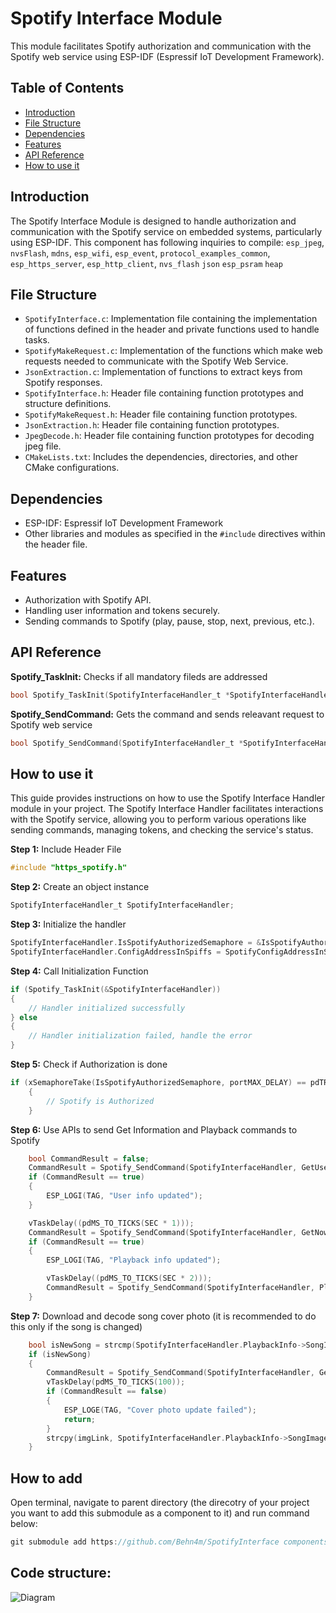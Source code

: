 # Spotify Interface Module

This module facilitates Spotify authorization and communication with the Spotify web service using ESP-IDF (Espressif IoT Development Framework).

## Table of Contents

- [Introduction](#introduction)
- [File Structure](#file-structure)
- [Dependencies](#dependencies)
- [Features](#features)
- [API Reference](#api-reference)
- [How to use it](#how-to-use-it)

## Introduction

The Spotify Interface Module is designed to handle authorization and communication with the Spotify service on embedded systems, particularly using ESP-IDF.
This component has following inquiries to compile: `esp_jpeg`, `nvsFlash`, `mdns`, `esp_wifi`, `esp_event`, `protocol_examples_common`, `esp_https_server`, `esp_http_client`, `nvs_flash` `json` `esp_psram` `heap`

## File Structure

- `SpotifyInterface.c`: Implementation file containing the implementation of functions defined in the header and private functions used to handle tasks.
- `SpotifyMakeRequest.c`: Implementation of the functions which make web requests needed to communicate with the Spotify Web Service.
- `JsonExtraction.c`: Implementation of functions to extract keys from Spotify responses.
- `SpotifyInterface.h`: Header file containing function prototypes and structure definitions.
- `SpotifyMakeRequest.h`: Header file containing function prototypes.
- `JsonExtraction.h`: Header file containing function prototypes.
- `JpegDecode.h`: Header file containing function prototypes for decoding jpeg file.
- `CMakeLists.txt`: Includes the dependencies, directories, and other CMake configurations.

## Dependencies

- ESP-IDF: Espressif IoT Development Framework
- Other libraries and modules as specified in the `#include` directives within the header file.

## Features

- Authorization with Spotify API.
- Handling user information and tokens securely.
- Sending commands to Spotify (play, pause, stop, next, previous, etc.).

## API Reference

**Spotify_TaskInit:** Checks if all mandatory fileds are addressed

```c
bool Spotify_TaskInit(SpotifyInterfaceHandler_t *SpotifyInterfaceHandler);
```

**Spotify_SendCommand:** Gets the command and sends releavant request to Spotify web service

```c
bool Spotify_SendCommand(SpotifyInterfaceHandler_t *SpotifyInterfaceHandler, int command);
```


## How to use it

This guide provides instructions on how to use the Spotify Interface Handler module in your project. The Spotify Interface Handler facilitates interactions with the Spotify service, allowing you to perform various operations like sending commands, managing tokens, and checking the service's status.

**Step 1:** Include Header File

```c
#include "https_spotify.h"
```

**Step 2:** Create an object instance

```c
SpotifyInterfaceHandler_t SpotifyInterfaceHandler;
```

**Step 3:** Initialize the handler

```c
SpotifyInterfaceHandler.IsSpotifyAuthorizedSemaphore = &IsSpotifyAuthorizedSemaphore;
SpotifyInterfaceHandler.ConfigAddressInSpiffs = SpotifyConfigAddressInSpiffs;
```

**Step 4:** Call Initialization Function

```c
if (Spotify_TaskInit(&SpotifyInterfaceHandler))
{
    // Handler initialized successfully
} else 
{
    // Handler initialization failed, handle the error
}
```

**Step 5:** Check if Authorization is done

```c
if (xSemaphoreTake(IsSpotifyAuthorizedSemaphore, portMAX_DELAY) == pdTRUE)
    {
        // Spotify is Authorized
    }
```

**Step 6:** Use APIs to send Get Information and Playback commands to Spotify
```c
    bool CommandResult = false;
    CommandResult = Spotify_SendCommand(SpotifyInterfaceHandler, GetUserInfo);
    if (CommandResult == true)
    {
        ESP_LOGI(TAG, "User info updated");
    }

    vTaskDelay((pdMS_TO_TICKS(SEC * 1)));
    CommandResult = Spotify_SendCommand(SpotifyInterfaceHandler, GetNowPlaying);
    if (CommandResult == true)
    {
        ESP_LOGI(TAG, "Playback info updated");

        vTaskDelay((pdMS_TO_TICKS(SEC * 2)));
        CommandResult = Spotify_SendCommand(SpotifyInterfaceHandler, Play);
    }
```

**Step 7:** Download and decode song cover photo (it is recommended to do this only if the song is changed)
```c
    bool isNewSong = strcmp(SpotifyInterfaceHandler.PlaybackInfo->SongImageURL, &imgLink);
    if (isNewSong)
    {
        CommandResult = Spotify_SendCommand(SpotifyInterfaceHandler, GetCoverPhoto);
        vTaskDelay(pdMS_TO_TICKS(100));
        if (CommandResult == false)
        {
            ESP_LOGE(TAG, "Cover photo update failed");
            return;
        }
        strcpy(imgLink, SpotifyInterfaceHandler.PlaybackInfo->SongImageURL);
    }

```

## How to add
Open terminal, navigate to parent directory (the direcotry of your project you want to add this submodule as a component to it) and run command below:

```c
git submodule add https://github.com/Behn4m/SpotifyInterface components/SpotifyInterface
```

## Code structure:

![Diagram](/components/SpotifyInterface/documents/SpotifyInterface%20structure.png)